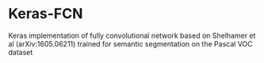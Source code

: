 # Keras-FCN
Keras implementation of fully convolutional network based on Shelhamer et al (arXiv:1605.06211) trained for semantic segmentation on the Pascal VOC dataset
